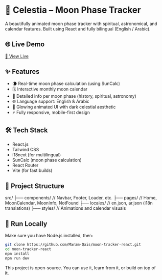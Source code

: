 # 🌙 Celestia – Moon Phase Tracker

A beautifully animated moon phase tracker with spiritual, astronomical, and calendar features. Built using React and fully bilingual (English / Arabic).

## 🌐 Live Demo  
[🔗 View Live](https://moon-tracker-react.vercel.app) 

## ✨ Features
- 🌘 Real-time moon phase calculation (using SunCalc)
- 🗓 Interactive monthly moon calendar
- 🔮 Detailed info per moon phase (history, spiritual, astronomy)
- 🌐 Language support: English & Arabic
- 🌌 Glowing animated UI with dark celestial aesthetic
- ⚡ Fully responsive, mobile-first design

## 🛠 Tech Stack
- React.js
- Tailwind CSS
- i18next (for multilingual)
- SunCalc (moon phase calculation)
- React Router
- Vite (for fast builds)

## 📁 Project Structure
src/
├── components/ // Navbar, Footer, Loader, etc.
├── pages/ // Home, MoonCalendar, MoonInfo, NotFound
├── locales/ // en.json, ar.json (i18n translations)
├── styles/ // Animations and calendar visuals


## 🧪 Run Locally

Make sure you have Node.js installed, then:

```bash
git clone https://github.com/Maram-Qais/moon-tracker-react.git
cd moon-tracker-react
npm install
npm run dev
```

This project is open-source. You can use it, learn from it, or build on top of it.



